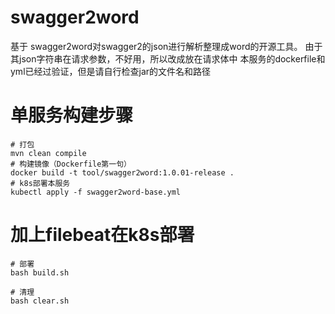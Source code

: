 # swagger2word
基于 swagger2word对swagger2的json进行解析整理成word的开源工具。
由于其json字符串在请求参数，不好用，所以改成放在请求体中
本服务的dockerfile和yml已经过验证，但是请自行检查jar的文件名和路径
# 单服务构建步骤

```shell script
# 打包
mvn clean compile
# 构建镜像（Dockerfile第一句）
docker build -t tool/swagger2word:1.0.01-release .
# k8s部署本服务
kubectl apply -f swagger2word-base.yml

```
# 加上filebeat在k8s部署

```shell script
# 部署
bash build.sh

# 清理
bash clear.sh

```